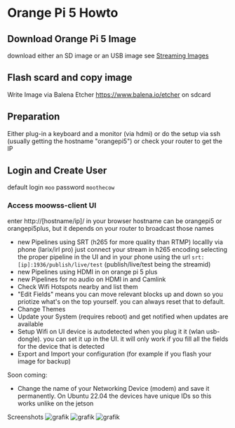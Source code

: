 # Orange Pi 5 Howto
## Download Orange Pi 5 Image
download either an SD image or an USB image see [Streaming Images](https://github.com/moo-the-cow/Streaming-Images)
## Flash scard and copy image
Write Image via Balena Etcher https://www.balena.io/etcher on sdcard 
## Preparation
Either plug-in a keyboard and a monitor (via hdmi) or do the setup via ssh (usually getting the hostname "orangepi5") or check your router to get the IP
## Login and Create User
default login `moo` password `moothecow`

### Access moowss-client UI
enter http://[hostname/ip]/ in your browser
hostname can be orangepi5 or orangepi5plus, but it depends on your router to broadcast those names
+ new Pipelines using SRT (h265 for more quality than RTMP) locallly via phone (larix/irl pro)
just connect your stream in h265 encoding selecting the proper pipeline in the UI
and in your phone using the url `srt:[ip]:1936/publish/live/test` (publish/live/test being the streamid)
+ new Pipelines using HDMI in on orange pi 5 plus
+ new Pipelines for no audio on HDMI in and Camlink
+ Check Wifi Hotspots nearby and list them
+ "Edit Fields" means you can move relevant blocks up and down so you priotize what's on the top yourself. you can always reset that to default.
+ Change Themes
+ Update your System (requires reboot) and get notified when updates are available
+ Setup Wifi on UI
device is autodetected when you plug it it (wlan usb-dongle). you can set it up in the UI. it will only work if you fill all the fields for the device that is detected
+ Export and Import your configuration (for example if you flash your image for backup)

Soon coming:
+ Change the name of your Networking Device (modem) and save it permanently. On Ubuntu 22.04 the devices have unique IDs so this works unlike on the jetson

Screenshots
![grafik](https://github.com/moo-the-cow/streaming-tutorial/assets/34907770/9759133a-ffc3-46d7-b6b3-3dd6c5bbfd52)
![grafik](https://github.com/moo-the-cow/streaming-tutorial/assets/34907770/444a96b0-cc83-4393-aa61-6a3a3d5dd17f)
![grafik](https://github.com/moo-the-cow/streaming-tutorial/assets/34907770/360ec161-774e-40c5-95e0-b702c4d1e4c9)
